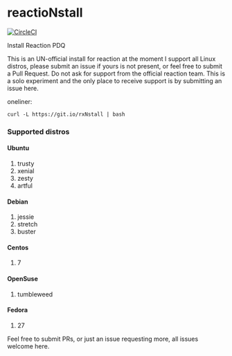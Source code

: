 # reactioNstall

[![CircleCI](https://circleci.com/gh/joshuacox/rxNstall/tree/master.svg?style=svg)](https://circleci.com/gh/joshuacox/rxNstall/tree/master)

Install Reaction PDQ

This is an UN-official install for reaction at the moment I support all
Linux distros, please submit an issue if yours is not present, or feel
free to submit a Pull Request.  Do not ask for support from the official
reaction team.  This is a solo experiment and the only place to receive
support is by submitting an issue here.

oneliner:

```
curl -L https://git.io/rxNstall | bash
```

### Supported distros

#### Ubuntu

1. trusty
1. xenial
1. zesty
1. artful

#### Debian

1. jessie
1. stretch
1. buster

#### Centos

1. 7

#### OpenSuse

1. tumbleweed

#### Fedora

1. 27


Feel free to submit PRs, or just an issue requesting more, all issues
welcome here.
